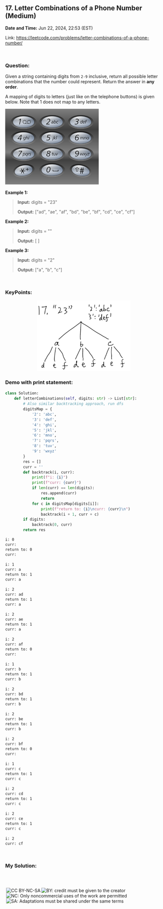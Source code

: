 ## 17. Letter Combinations of a Phone Number (Medium)
**Date and Time:** Jun 22, 2024, 22:53 (EST)

Link: https://leetcode.com/problems/letter-combinations-of-a-phone-number/

<br>

### Question:
Given a string containing digits from `2-9` inclusive, return all possible letter combinations that the number could represent. Return the answer in __any order__.

A mapping of digits to letters (just like on the telephone buttons) is given below. Note that 1 does not map to any letters.

<img src="../images/17.png" width=300>

<br>

**Example 1:**
> **Input:** digits = "23"
> 
> **Output:** ["ad", "ae", "af", "bd", "be", "bf", "cd", "ce", "cf"]

**Example 2:**
> **Input:** digits = ""
> 
> **Output:** [ ]

**Example 3:**
> **Input:** digits = "2"
> 
> **Output:** ["a", "b", "c"]

<br>

### KeyPoints: 

<p align="center">
<img src="../images/17_1.png" width=300>

### Demo with print statement:
```python
class Solution:
    def letterCombinations(self, digits: str) -> List[str]:
        # Also similar backtracking approach, run dfs
        digitsMap = {
            '2': 'abc',
            '3': 'def',
            '4': 'ghi',
            '5': 'jkl',
            '6': 'mno',
            '7': 'pqrs',
            '8': 'tuv',
            '9': 'wxyz'
        }
        res = []
        curr = ''
        def backtrack(i, curr):
            print(f"i: {i}")
            print(f"curr: {curr}")
            if len(curr) == len(digits):
                res.append(curr)
                return
            for c in digitsMap[digits[i]]:
                print(f"return to: {i}\ncurr: {curr}\n")
                backtrack(i + 1, curr + c)
        if digits:
            backtrack(0, curr)
        return res
```

```
i: 0
curr: 
return to: 0
curr: 

i: 1
curr: a
return to: 1
curr: a

i: 2
curr: ad
return to: 1
curr: a

i: 2
curr: ae
return to: 1
curr: a

i: 2
curr: af
return to: 0
curr: 

i: 1
curr: b
return to: 1
curr: b

i: 2
curr: bd
return to: 1
curr: b

i: 2
curr: be
return to: 1
curr: b

i: 2
curr: bf
return to: 0
curr: 

i: 1
curr: c
return to: 1
curr: c

i: 2
curr: cd
return to: 1
curr: c

i: 2
curr: ce
return to: 1
curr: c

i: 2
curr: cf
```

<br>

### My Solution:
```python

```
<br>

<img style="height:22px!important;margin-left:3px;vertical-align:text-bottom;" src="https://mirrors.creativecommons.org/presskit/icons/cc.svg?ref=chooser-v1" alt="CC BY-NC-SA" title="CC BY-NC-SA"><img style="height:22px!important;margin-left:3px;vertical-align:text-bottom;" src="https://mirrors.creativecommons.org/presskit/icons/by.svg?ref=chooser-v1" alt="BY: credit must be given to the creator" title="BY: credit must be given to the creator"><img style="height:22px!important;margin-left:3px;vertical-align:text-bottom;" src="https://mirrors.creativecommons.org/presskit/icons/nc.svg?ref=chooser-v1" alt="NC: Only noncommercial uses of the work are permitted" title="NC: Only noncommercial uses of the work are permitted"><img style="height:22px!important;margin-left:3px;vertical-align:text-bottom;" src="https://mirrors.creativecommons.org/presskit/icons/sa.svg?ref=chooser-v1" alt="SA: Adaptations must be shared under the same terms" title="SA: Adaptations must be shared under the same terms">